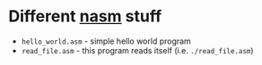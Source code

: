 # Different [nasm](https://www.nasm.us/) stuff

- `hello_world.asm` - simple hello world program
- `read_file.asm` - this program reads itself (i.e. `./read_file.asm`)
